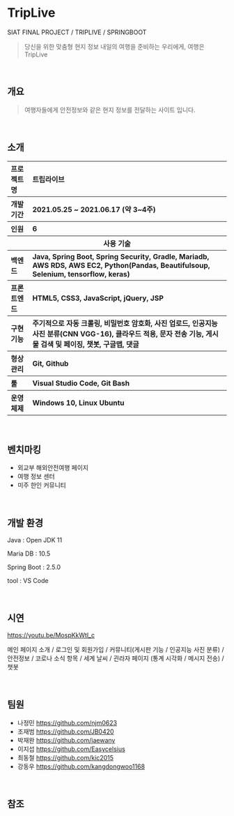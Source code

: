 


# TripLive
SIAT FINAL PROJECT / TRIPLIVE / SPRINGBOOT

> 당신을 위한 맞춤형 현지 정보
> 내일의 여행을 준비하는 우리에게, 여행은 TripLive

​                                                 

## 개요

> 여행자들에게 안전정보와 같은 현지 정보를 전달하는 사이트 입니다.

​                                        

## 소개

<table class="tg">
    <tr align="left">
      <th>프로젝트명</th>
      <th>트립라이브</th>
    </tr>
    <tr align="left">
      <th>개발기간</th>
      <th>2021.05.25 ~ 2021.06.17 (약 3~4주)</th>
    </tr>
    <tr align="left">
      <th>인원</th>
      <th>6</th>
    </tr>
    <tr>
      <th colspan="2">사용 기술</th>
    </tr>
    <tr align="left">
      <th>백엔드</th>
      <th>Java, Spring Boot, Spring Security, Gradle, Mariadb, AWS RDS, AWS EC2, Python(Pandas, Beautifulsoup, Selenium, tensorflow, keras)</th>
    </tr>
    <tr align="left">
      <th>프론트엔드</th>
      <th>HTML5, CSS3, JavaScript, jQuery, JSP</th>
    </tr>
    <tr align="left">
      <th>구현 기능</th>
      <th>주기적으로 자동 크롤링, 비밀번호 암호화, 사진 업로드, 인공지능 사진 분류(CNN VGG-16), 클라우드 적용, 문자 전송 기능, 게시물 검색 및 페이징, 챗봇, 구글맵, 댓글</th>
    </tr>
    <tr align="left">
      <th>형상관리</th>
      <th>Git, Github</th>
    </tr>
    <tr align="left">
      <th>툴</th>
      <th>Visual Studio Code, Git Bash</th>
    </tr>
    <tr align="left">
      <th>운영체제</th>
      <th>Windows 10, Linux Ubuntu</th>
    </tr>
  </table>

​                                


## **벤치마킹**

- 외교부 해외안전여행 페이지
- 여행 정보 센터
- 미주 한인 커뮤니티

​                                

## 개발 환경

Java : Open JDK 11

Maria DB : 10.5

Spring Boot : 2.5.0

tool : VS Code

​                             


## 시연

https://youtu.be/MospKkWtl_c

메인 페이지 소개 / 로그인 및 회원가입 / 커뮤니티(게시판 기능 / 인공지능 사진 분류) / 안전정보 / 코로나 소식 항목 / 세계 날씨 / 괸라자 페이지 (통계 시각화 / 메시지 전송) / 챗봇

​                              

## 팀원
- 나정민 https://github.com/njm0623
- 조재범 https://github.com/JB0420
- 박재완 https://github.com/jaewany
- 이지섭 https://github.com/Easycelsius
- 최동철 https://github.com/kic2015
- 강동우 https://github.com/kangdongwoo1168

​                            

## 참조



​                                     

